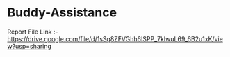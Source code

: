 # Buddy-Assistance
Report File Link :- https://drive.google.com/file/d/1sSq8ZFVGhh6ISPP_7kIwuL69_6B2u1xK/view?usp=sharing 
